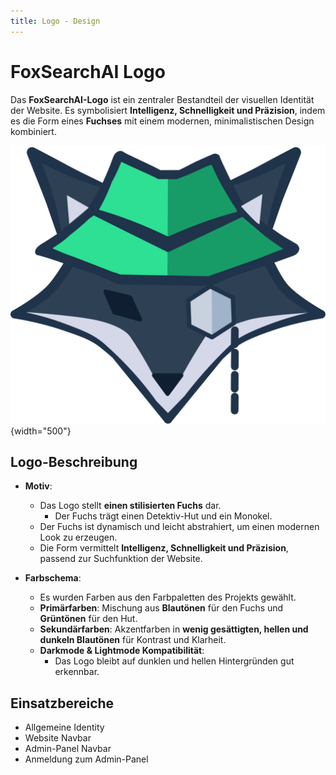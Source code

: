 ```yaml
---
title: Logo - Design
---
```


# FoxSearchAI Logo

Das **FoxSearchAI-Logo** ist ein zentraler Bestandteil der visuellen Identität der Website. Es symbolisiert **Intelligenz, Schnelligkeit und Präzision**, indem es die Form eines **Fuchses** mit einem modernen, minimalistischen Design kombiniert.

![Logo](/docs/BilderVideos/ResultCards_DetailView_Logo/FoxFindLogo.svg){width="500"}

## Logo-Beschreibung

- **Motiv**:

  - Das Logo stellt **einen stilisierten Fuchs** dar.
    - Der Fuchs trägt einen Detektiv-Hut und ein Monokel.
  - Der Fuchs ist dynamisch und leicht abstrahiert, um einen modernen Look zu erzeugen.
  - Die Form vermittelt **Intelligenz, Schnelligkeit und Präzision**, passend zur Suchfunktion der Website.

- **Farbschema**:
  - Es wurden Farben aus den Farbpaletten des Projekts gewählt.
  - **Primärfarben**: Mischung aus **Blautönen** für den Fuchs und **Grüntönen** für den Hut.
  - **Sekundärfarben**: Akzentfarben in **wenig gesättigten, hellen und dunkeln Blautönen** für Kontrast und Klarheit.
  - **Darkmode & Lightmode Kompatibilität**:
    - Das Logo bleibt auf dunklen und hellen Hintergründen gut erkennbar.

## Einsatzbereiche

- Allgemeine Identity
- Website Navbar
- Admin-Panel Navbar
- Anmeldung zum Admin-Panel
